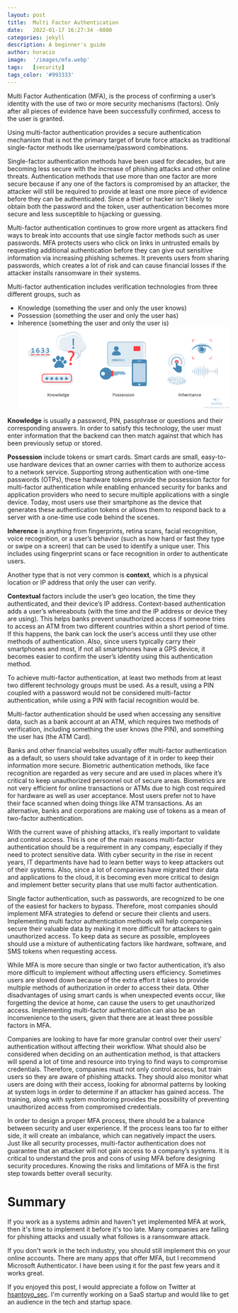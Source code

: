 ```yaml
---
layout: post
title:  Multi Factor Authentication
date:   2022-01-17 16:27:34 -0800
categories: jekyll 
description: A beginner's guide
author: horacio 
image:  '/images/mfa.webp'
tags:   [security]
tags_color: '#993333'
---
```

Multi Factor Authentication (MFA), is the process of confirming a user’s identity with the use of two or more security mechanisms (factors). Only after all pieces of evidence have been successfully confirmed, access to the user is granted.

Using multi-factor authentication provides a secure authentication mechanism that is not the primary target of brute force attacks as traditional single-factor methods like username/password combinations.

Single-factor authentication methods have been used for decades, but are becoming less secure with the increase of phishing attacks and other online threats. Authentication methods that use more than one factor are more secure because if any one of the factors is compromised by an attacker, the attacker will still be required to provide at least one more piece of evidence before they can be authenticated. Since a thief or hacker isn't likely to obtain both the password and the token, user authentication becomes more secure and less susceptible to hijacking or guessing.

Multi-factor authentication continues to grow more urgent as attackers find ways to break into accounts that use single factor methods such as user passwords. MFA protects users who click on links in untrusted emails by requesting additional authentication before they can give out sensitive information via increasing phishing schemes. It prevents users from sharing passwords, which creates a lot of risk and can cause financial losses if the attacker installs ransomware in their systems.

Multi-factor authentication includes verification technologies from three different groups, such as

 - Knowledge (something the user and only the user knows)
 - Possession (something the user and only the user has)
 - Inherence (something the user and only the user is)
![MFA](/images/mfa.jpeg)

**Knowledge** is usually a password, PIN, passphrase or questions and their corresponding answers. In order to satisfy this technology, the user must enter information that the backend can then match against that which has been previously setup or stored.

**Possession** include tokens or smart cards. Smart cards are small, easy-to-use hardware devices that an owner carries with them to authorize access to a network service. Supporting strong authentication with one-time passwords (OTPs), these hardware tokens provide the possession factor for multi-factor authentication while enabling enhanced security for banks and application providers who need to secure multiple applications with a single device. Today, most users use their smartphone as the device that generates these authentication tokens or allows them to respond back to a server with a one-time use code behind the scenes.

**Inherence** is anything from fingerprints, retina scans, facial recognition, voice recognition, or a user’s behavior (such as how hard or fast they type or swipe on a screen) that can be used to identify a unique user. This includes using fingerprint scans or face recognition in order to authenticate users.

Another type that is not very common is **context**, which is a physical location or IP address that only the user can verify.

**Contextual** factors include the user’s geo location, the time they authenticated, and their device’s IP address. Context-based authentication adds a user’s whereabouts (with the time and the IP address or device they are using). This helps banks prevent unauthorized access if someone tries to access an ATM from two different countries within a short period of time. If this happens, the bank can lock the user’s access until they use other methods of authentication. Also, since users typically carry their smartphones and most, if not all smartphones have a GPS device, it becomes easier to confirm the user’s identity using this authentication method.

To achieve multi-factor authentication, at least two methods from at least two different technology groups must be used. As a result, using a PIN coupled with a password would not be considered multi-factor authentication, while using a PIN with facial recognition would be.

Multi-factor authentication should be used when accessing any sensitive data, such as a bank account at an ATM, which requires two methods of verification, including something the user knows (the PIN), and something the user has (the ATM Card).

Banks and other financial websites usually offer multi-factor authentication as a default, so users should take advantage of it in order to keep their information more secure. Biometric authentication methods, like face recognition are regarded as very secure and are used in places where it’s critical to keep unauthorized personnel out of secure areas. Biometrics are not very efficient for online transactions or ATMs due to high cost required for hardware as well as user acceptance. Most users prefer not to have their face scanned when doing things like ATM transactions. As an alternative, banks and corporations are making use of tokens as a mean of two-factor authentication.

With the current wave of phishing attacks, it’s really important to validate and control access. This is one of the main reasons multi-factor authentication should be a requirement in any company, especially if they need to protect sensitive data. With cyber security in the rise in recent years, IT departments have had to learn better ways to keep attackers out of their systems. Also, since a lot of companies have migrated their data and applications to the cloud, it is becoming even more critical to design and implement better security plans that use multi factor authentication.

Single factor authentication, such as passwords, are recognized to be one of the easiest for hackers to bypass. Therefore, most companies should implement MFA strategies to defend or secure their clients and users. Implementing multi factor authentication methods will help companies secure their valuable data by making it more difficult for attackers to gain unauthorized access. To keep data as secure as possible, employees should use a mixture of authenticating factors like hardware, software, and SMS tokens when requesting access.

While MFA is more secure than single or two factor authentication, it’s also more difficult to implement without affecting users efficiency. Sometimes users are slowed down because of the extra effort it takes to provide multiple methods of authorization in order to access their data. Other disadvantages of using smart cards is when unexpected events occur, like forgetting the device at home, can cause the users to get unauthorized access. Implementing multi-factor authentication can also be an inconvenience to the users, given that there are at least three possible factors in MFA.

Companies are looking to have far more granular control over their users’ authentication without affecting their workflow. What should also be considered when deciding on an authentication method, is that attackers will spend a lot of time and resource into trying to find ways to compromise credentials. Therefore, companies must not only control access, but train users so they are aware of phishing attacks. They should also monitor what users are doing with their access, looking for abnormal patterns by looking at system logs in order to determine if an attacker has gained access. The training, along with system monitoring provides the possibility of preventing unauthorized access from compromised credentials.

In order to design a proper MFA process, there should be a balance between security and user experience. If the process leans too far to either side, it will create an imbalance, which can negatively impact the users. Just like all security processes, multi-factor authentication does not guarantee that an attacker will not gain access to a company’s systems. It is critical to understand the pros and cons of using MFA before designing security procedures. Knowing the risks and limitations of MFA is the first step towards better overall security.

# Summary
If you work as a systems admin and haven't yet implemented MFA at work, then it's time to implement it before it's too late. Many companies are falling for phishing attacks and usually what follows is a ransomware attack.

If you don't work in the tech industry, you should still implement this on your online accounts. There are many apps that offer MFA, but I recommend Microsoft Authenticator. I have been using it for the past few years and it works great.

If you enjoyed this post, I would appreciate a follow on Twitter at [hsantoyo_sec](https://twitter.com/hsantoyo_sec). I'm currently working on a SaaS startup and would like to get an audience in the tech and startup space.
